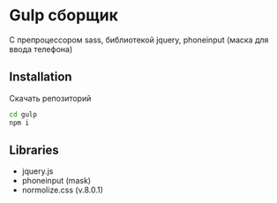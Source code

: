 # Gulp сборщик

С препроцессором sass, библиотекой jquery, phoneinput (маска для ввода телефона)

## Installation

Скачать репозиторий
```sh
cd gulp
npm i
```
## Libraries
- jquery.js
- phoneinput (mask)
- normolize.css (v.8.0.1)